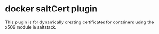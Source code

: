 # docker saltCert plugin

This plugin is for dynamically creating certificates for containers using the
x509 module in saltstack.
